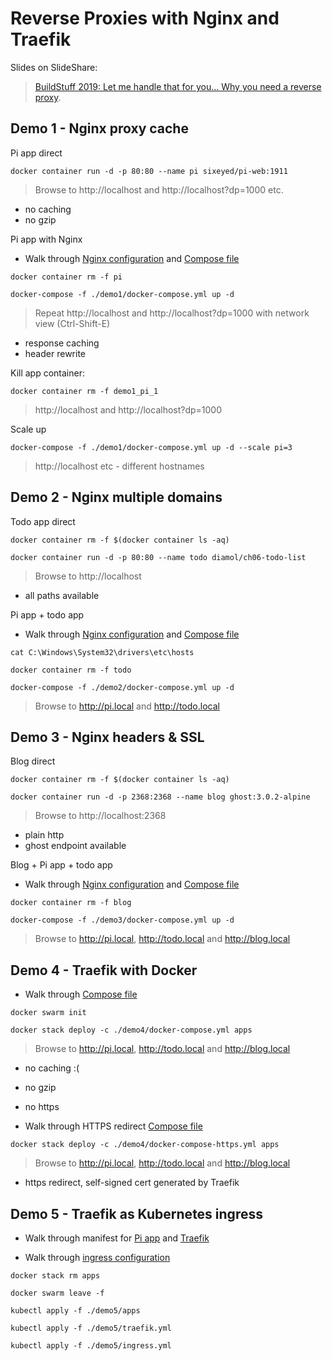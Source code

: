 # Reverse Proxies with Nginx and Traefik

Slides on SlideShare:

> [BuildStuff 2019: Let me handle that for you... Why you need a reverse proxy](https://is.gd/FPbFPf).

## Demo 1 - Nginx proxy cache

Pi app direct

```
docker container run -d -p 80:80 --name pi sixeyed/pi-web:1911
```

> Browse to http://localhost and http://localhost?dp=1000 etc.

- no caching
- no gzip

Pi app with Nginx

- Walk through [Nginx configuration](demo1/nginx.conf) and [Compose file](demo1/docker-compose.yml)

```
docker container rm -f pi

docker-compose -f ./demo1/docker-compose.yml up -d
```

> Repeat http://localhost and http://localhost?dp=1000 with network view (Ctrl-Shift-E)

- response caching
- header rewrite

Kill app container:

```
docker container rm -f demo1_pi_1
```

> http://localhost and http://localhost?dp=1000

Scale up

```
docker-compose -f ./demo1/docker-compose.yml up -d --scale pi=3
```

> http://localhost etc - different hostnames

## Demo 2 - Nginx multiple domains

Todo app direct

```
docker container rm -f $(docker container ls -aq)

docker container run -d -p 80:80 --name todo diamol/ch06-todo-list
```

> Browse to http://localhost

- all paths available

Pi app + todo app

- Walk through [Nginx configuration](demo2/nginx.conf) and [Compose file](demo2/docker-compose.yml)

```
cat C:\Windows\System32\drivers\etc\hosts

docker container rm -f todo

docker-compose -f ./demo2/docker-compose.yml up -d
```

> Browse to http://pi.local and http://todo.local


## Demo 3 - Nginx headers & SSL

Blog direct

```
docker container rm -f $(docker container ls -aq)

docker container run -d -p 2368:2368 --name blog ghost:3.0.2-alpine
```

> Browse to http://localhost:2368

- plain http
- ghost endpoint available

Blog + Pi app + todo app

- Walk through [Nginx configuration](demo3/nginx.conf) and [Compose file](demo3/docker-compose.yml)

```
docker container rm -f blog

docker-compose -f ./demo3/docker-compose.yml up -d
```

> Browse to http://pi.local, http://todo.local and http://blog.local

## Demo 4 - Traefik with Docker

- Walk through [Compose file](demo4/docker-compose.yml)

```
docker swarm init

docker stack deploy -c ./demo4/docker-compose.yml apps
```

> Browse to http://pi.local, http://todo.local and http://blog.local

- no caching :(
- no gzip
- no https

- Walk through HTTPS redirect [Compose file](demo4/docker-compose-https.yml)

```
docker stack deploy -c ./demo4/docker-compose-https.yml apps
```

> Browse to http://pi.local, http://todo.local and http://blog.local

- https redirect, self-signed cert generated by Traefik

## Demo 5 - Traefik as Kubernetes ingress

- Walk through manifest for [Pi app](demo5/apps/pi.yml) and [Traefik](demo5/traefik.yml)

- Walk through [ingress configuration](demo5/ingress.yml)

```
docker stack rm apps

docker swarm leave -f

kubectl apply -f ./demo5/apps

kubectl apply -f ./demo5/traefik.yml

kubectl apply -f ./demo5/ingress.yml
```

